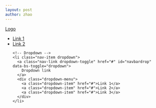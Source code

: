 ```yaml
---
layout: post
author: zhao
---
```

<nav class="navbar navbar-expand-sm bg-dark navbar-dark">
  <!-- Brand -->
  <a class="navbar-brand" href="#">Logo</a>
 
  <!-- Links -->
  <ul class="navbar-nav">
    <li class="nav-item">
      <a class="nav-link" href="#">Link 1</a>
    </li>
    <li class="nav-item">
      <a class="nav-link" href="#">Link 2</a>
    </li>
 
    <!-- Dropdown -->
    <li class="nav-item dropdown">
      <a class="nav-link dropdown-toggle" href="#" id="navbardrop" data-bs-toggle="dropdown">
        Dropdown link
      </a>
      <div class="dropdown-menu">
        <a class="dropdown-item" href="#">Link 1</a>
        <a class="dropdown-item" href="#">Link 2</a>
        <a class="dropdown-item" href="#">Link 3</a>
      </div>
    </li>
  </ul>
</nav>